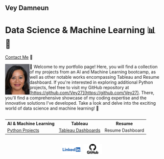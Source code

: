 ## Vey Damneun
# Data Science & Machine Learning 📊🤖
[Contact Me](https://www.cognitoforms.com/CodeFarms1/CONTACTME) 💬

<div style="position: relative;">
  <img src="./assets/vey5.JPG" alt="Vey Damneun" width="80" height="100" align="left">
</div>

👋 Welcome to my portfolio page! Here, you will find a collection of my projects from an AI and Machine Learning bootcamp, as well as other notable works encompassing Tableau and Resume dashboard. If you're interested in exploring additional Python projects, feel free to visit my GitHub repository at [https://github.com/Vey27](https://github.com/Vey27). There, you'll find a comprehensive showcase of my coding expertise and the innovative solutions I've developed. Take a look and delve into the exciting world of data science and machine learning! 🚀
<br>
<div style="display: flex; justify-content: center;">
  <table>
    <tr>
      <th>AI & Machine Learning</th>
      <th>Tableau</th>
      <th>Resume</th>
    </tr>
    <tr>
      <td><a href="https://www.datascienceportfol.io/Vey">Python Projects</a></td>
      <td><a href="https://public.tableau.com/app/profile/vey.damneun5377">Tableau Dashboards</a></td>
      <td>Resume Dashboard</td>
    </tr>
  </table>
</div>


<br>
<div style="display: flex; justify-content: center;">
  <a href="linkedin.com/in/vey-d-20b27a119" style="text-decoration: none;">
    <img src="./assets/Logo-Linkedin.png" alt="LinkedIn" width="60">
  </a>
  
  &nbsp;&nbsp;
  
  <a href="https://github.com/Vey27" style="text-decoration: none;">
    <img src="./assets/GitHub-Logo.png" alt="GitHub" width="60">
  </a>
  
  </div>


